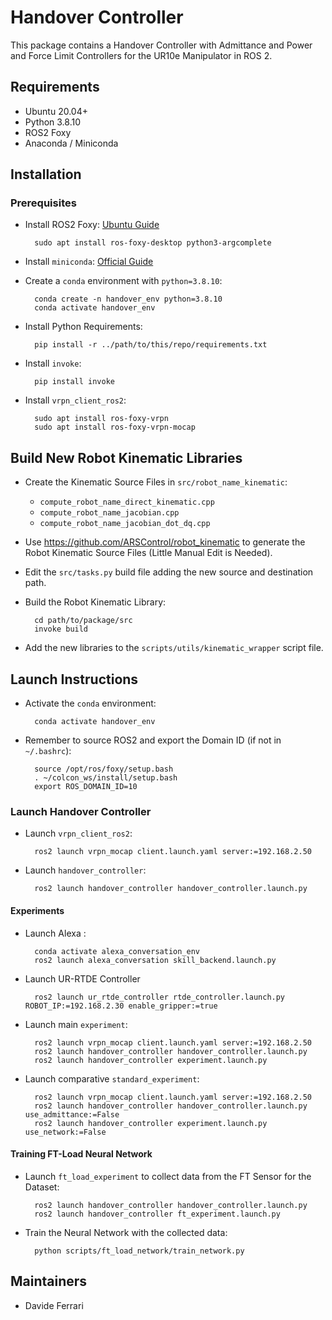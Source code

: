 # Handover Controller

This package contains a Handover Controller with Admittance and Power and Force Limit Controllers for the UR10e Manipulator in ROS 2.

## Requirements

- Ubuntu 20.04+
- Python 3.8.10
- ROS2 Foxy
- Anaconda / Miniconda

## Installation

### Prerequisites

- Install ROS2 Foxy: [Ubuntu Guide](https://docs.ros.org/en/foxy/Installation/Ubuntu-Install-Debians.html)

        sudo apt install ros-foxy-desktop python3-argcomplete

- Install `miniconda`: [Official Guide](https://docs.conda.io/en/main/miniconda.html)

- Create a `conda` environment with `python=3.8.10`:

        conda create -n handover_env python=3.8.10
        conda activate handover_env

- Install Python Requirements:

        pip install -r ../path/to/this/repo/requirements.txt

- Install `invoke`:

        pip install invoke

- Install `vrpn_client_ros2`:

        sudo apt install ros-foxy-vrpn
        sudo apt install ros-foxy-vrpn-mocap

## Build New Robot Kinematic Libraries

- Create the Kinematic Source Files in `src/robot_name_kinematic`:

  - `compute_robot_name_direct_kinematic.cpp`
  - `compute_robot_name_jacobian.cpp`
  - `compute_robot_name_jacobian_dot_dq.cpp`

- Use https://github.com/ARSControl/robot_kinematic to generate the Robot Kinematic Source Files (Little Manual Edit is Needed).

- Edit the `src/tasks.py` build file adding the new source and destination path.

- Build the Robot Kinematic Library:

        cd path/to/package/src
        invoke build

- Add the new libraries to the `scripts/utils/kinematic_wrapper` script file.

## Launch Instructions

- Activate the `conda` environment:

        conda activate handover_env

- Remember to source ROS2 and export the Domain ID (if not in `~/.bashrc`):

        source /opt/ros/foxy/setup.bash
        . ~/colcon_ws/install/setup.bash
        export ROS_DOMAIN_ID=10

### Launch Handover Controller

- Launch `vrpn_client_ros2`:

        ros2 launch vrpn_mocap client.launch.yaml server:=192.168.2.50

- Launch `handover_controller`:

        ros2 launch handover_controller handover_controller.launch.py

#### Experiments

- Launch Alexa :

        conda activate alexa_conversation_env
        ros2 launch alexa_conversation skill_backend.launch.py 

- Launch UR-RTDE Controller

        ros2 launch ur_rtde_controller rtde_controller.launch.py ROBOT_IP:=192.168.2.30 enable_gripper:=true

- Launch main `experiment`:

        ros2 launch vrpn_mocap client.launch.yaml server:=192.168.2.50
        ros2 launch handover_controller handover_controller.launch.py 
        ros2 launch handover_controller experiment.launch.py

- Launch comparative `standard_experiment`:

        ros2 launch vrpn_mocap client.launch.yaml server:=192.168.2.50
        ros2 launch handover_controller handover_controller.launch.py use_admittance:=False
        ros2 launch handover_controller experiment.launch.py use_network:=False

#### Training FT-Load Neural Network

- Launch `ft_load_experiment` to collect data from the FT Sensor for the Dataset:

        ros2 launch handover_controller handover_controller.launch.py
        ros2 launch handover_controller ft_experiment.launch.py

- Train the Neural Network with the collected data:

        python scripts/ft_load_network/train_network.py

## Maintainers

- Davide Ferrari
